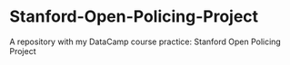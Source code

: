 # Stanford-Open-Policing-Project
A repository with my DataCamp course practice: Stanford Open Policing Project
